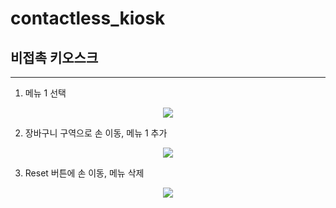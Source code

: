 # contactless_kiosk
## 비접촉 키오스크
---
1. 메뉴 1 선택
<p align="center">
  <img src="https://github.com/eujinjung/contactless_kiosk/assets/121158335/5842e298-4ba9-4679-ac7b-adf1a3b50979">
</p>

2. 장바구니 구역으로 손 이동, 메뉴 1 추가
<p align="center">
  <img src="https://github.com/eujinjung/contactless_kiosk/assets/121158335/74790eb3-3011-4ad2-a2c8-0eb3f225bb19">
</p>

3. Reset 버튼에 손 이동, 메뉴 삭제
<p align="center">
  <img src="https://github.com/eujinjung/contactless_kiosk/assets/121158335/6f2247a1-b836-44cf-86d7-96eeaf2b2fee">
</p>

